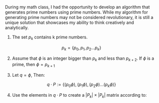 During my math class, I had the opportunity to develop an algorithm that generates prime numbers using prime numbers.
While my algorithm for generating prime numbers may not be considered revolutionary, it is still a unique solution that showcases my ability to think creatively and analytically.

1. The set $p_k$  contains k prime numbers. 

```math
p_k = \{ p_0, p_1, p_2...p_k \}
```


2. Assume that $\phi$ is an integer bigger than $p_k$ and less than $p_{k+2}$. If $\phi$ is a prime, then $\phi = p_{k + 1}$

3. Let $q = \phi$, Then:

```math
q\cdot P:= \left\{ (p_{0}\phi), (p_{1}\phi), (p_{2}\phi)...(p_{k}\phi) \right\}
```
4. Use the elements in $q\cdot P$ to create a $\left| P_{k}  \right|\times \left| P_{k}  \right|$ matrix according to:


